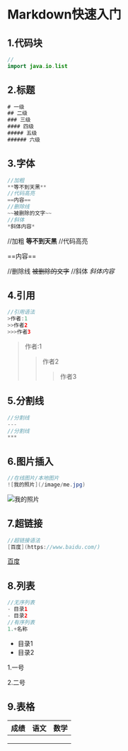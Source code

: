 # Markdown快速入门 #

## 1.代码块

``` java
//
import java.io.list

```

## 2.标题

``` java
# 一级
## 二级
### 三级
#### 四级
##### 五级
###### 六级
```

## 3.字体

``` java
//加粗
**等不到天黑**
//代码高亮
==内容==
//删除线
~~被删除的文字~~
//斜体
*斜体内容*
```

//加粗
**等不到天黑**
//代码高亮

==内容==

//删除线
~~被删除的文字~~
//斜体
*斜体内容*

## 4.引用

```java
//引用语法
>作者:1
>>作者2
>>>作者3
```

>作者:1
>>作者2
>>
>>>作者3



## 5.分割线

```java
//分割线
---
//分割线
***
```

## 6.图片插入

```java
//在线图片/本地图片
![我的照片](/image/me.jpg)
```

![我的照片](D:/开发软件/typora/picture/7fed9fdc877a6f0bb288bbdba412ba2.jpg)



## 7.超链接

```java
//超链接语法
[百度](https://www.baidu.com/)
```

[百度](https://www.baidu.com/)

## 8.列表

```java
//无序列表
- 目录1
- 目录2
//有序列表
1.+名称
```

- 目录1
- 目录2

1.一号

2.二号

## 9.表格

| 成绩 | 语文 | 数学 |
| :--: | :--: | :--: |
|      |      |      |
|      |      |      |
|      |      |      |

